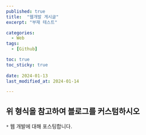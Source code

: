 ```yaml
---
published: true
title:  "웹개발 게시글" 
excerpt: "부재 테스트"

categories:
  - Web
tags:
  - [Github]

toc: true
toc_sticky: true
 
date: 2024-01-13
last_modified_at: 2024-01-14

---
```



## 위 형식을 참고하여 블로그를 커스텀하시오

`*` 웹 개발에 대해 포스팅합니다.



